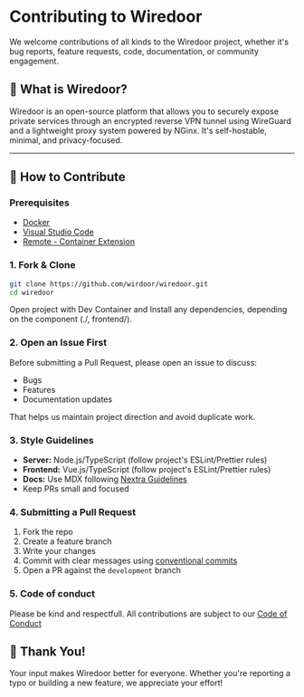 # Contributing to Wiredoor

We welcome contributions of all kinds to the Wiredoor project, whether it's bug reports, feature requests, code, documentation, or community engagement.

## 🧩 What is Wiredoor?

Wiredoor is an open-source platform that allows you to securely expose private services through an encrypted reverse VPN tunnel using WireGuard and a lightweight proxy system powered by NGinx. It's self-hostable, minimal, and privacy-focused.

---

## 📌 How to Contribute

### Prerequisites

- [Docker](https://www.docker.com/)
- [Visual Studio Code](https://code.visualstudio.com/)
- [Remote - Container Extension](https://marketplace.visualstudio.com/items?itemName=ms-vscode-remote.remote-containers)

### 1. Fork & Clone

```bash
git clone https://github.com/wirdoor/wiredoor.git
cd wiredoor
```

Open project with Dev Container and Install any dependencies, depending on the component (./, frontend/).

### 2. Open an Issue First

Before submitting a Pull Request, please open an issue to discuss:

- Bugs
- Features
- Documentation updates

That helps us maintain project direction and avoid duplicate work.

### 3. Style Guidelines

- **Server:** Node.js/TypeScript (follow project's ESLint/Prettier rules)
- **Frontend:** Vue.js/TypeScript (follow project's ESLint/Prettier rules)
- **Docs:** Use MDX following [Nextra Guidelines](https://nextra.site/docs/guide/markdown)
- Keep PRs small and focused

### 4. Submitting a Pull Request

1. Fork the repo
2. Create a feature branch
3. Write your changes
4. Commit with clear messages using [conventional commits](https://www.conventionalcommits.org/en/v1.0.0/)
5. Open a PR against the `development` branch

### 5. Code of conduct

Please be kind and respectfull. All contributions are subject to our [Code of Conduct]()

## 🙏 Thank You!

Your input makes Wiredoor better for everyone. Whether you're reporting a typo or building a new feature, we appreciate your effort!
